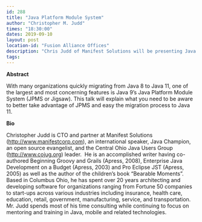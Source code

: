 ```yaml
---
id: 288
title: "Java Platform Module System"
author: "Christopher M. Judd"
times: "18:30:00"
dates: 2019-09-10
layout: post
location-id: "Fusion Alliance Offices"  
description: "Chris Judd of Manifest Solutions will be presenting Java Platform Module System (JPMS/Jigsaw)"
tags: 
---
```

**Abstract**

With many organizations quickly migrating from Java 8 to Java 11, one of the largest and most concerning features is Java 9’s Java Platform Module System (JPMS or Jigsaw). This talk will explain what you need to be aware to better take advantage of JPMS and easy the migration process to Java 11.

**Bio**

Christopher Judd is CTO and partner at Manifest Solutions (http://www.manifestcorp.com), an international speaker, Java Champion, an open source evangelist, and the Central Ohio Java Users Group (http://www.cojug.org) leader.  He is an accomplished writer having co-authored Beginning Groovy and Grails (Apress, 2008), Enterprise Java Development on a Budget (Apress, 2003) and Pro Eclipse JST (Apress, 2005) as well as the author of the children’s book “Bearable Moments”.  Based in Columbus Ohio, he has spent over 20 years architecting and developing software for organizations ranging from Fortune 50 companies to start-ups across various industries including insurance, health care, education, retail, government, manufacturing, service, and transportation.  Mr. Judd spends most of his time consulting while continuing to focus on mentoring and training in Java, mobile and related technologies.